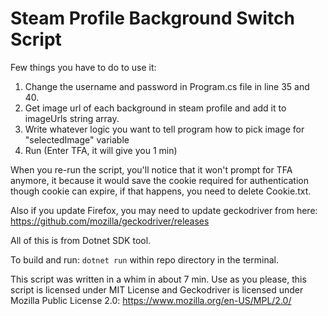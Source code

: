 # Steam Profile Background Switch Script

Few things you have to do to use it:

1. Change the username and password in Program.cs file in line 35 and 40.
2. Get image url of each background in steam profile and add it to imageUrls string array.
3. Write whatever logic you want to tell program how to pick image for "selectedImage" variable
4. Run (Enter TFA, it will give you 1 min)

When you re-run the script, you'll notice that it won't prompt for TFA anymore, it because it would save the cookie required for authentication though cookie can expire, if that happens, you need to delete Cookie.txt.

Also if you update Firefox, you may need to update geckodriver from here: https://github.com/mozilla/geckodriver/releases

All of this is from Dotnet SDK tool.

To build and run: `dotnet run` within repo directory in the terminal.

This script was written in a whim in about 7 min. Use as you please, this script is licensed under MIT License and Geckodriver is licensed under Mozilla Public License 2.0: https://www.mozilla.org/en-US/MPL/2.0/
